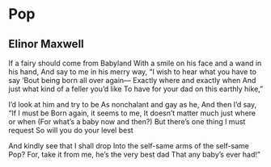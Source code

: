 # Pop
## Elinor Maxwell
If a fairy should come from Babyland
With a smile on his face and a wand in his hand,
And say to me in his merry way,
“I wish to hear what you have to say
’Bout being born all over again—
Exactly where and exactly when
And just what kind of a feller you’d like
To have for your dad on this earthly hike,”

I’d look at him and try to be
As nonchalant and gay as he,
And then I’d say, “If I must be
Born again, it seems to me,
It doesn’t matter much just where or when
(For what’s a baby now and then?)
But there’s one thing I must request
So will you do your level best

And kindly see that I shall drop
Into the self-same arms of the self-same Pop?
For, take it from me, he’s the very best dad
That any baby’s ever had!”